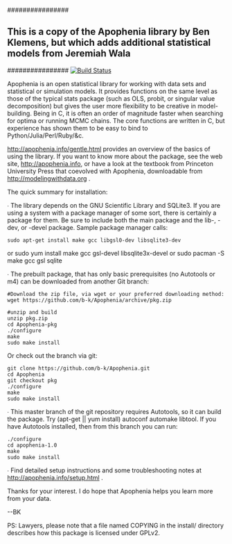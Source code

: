 ################
## This is a copy of the Apophenia library by Ben Klemens, but which adds additional statistical models from Jeremiah Wala
################
[![Build Status](https://travis-ci.org/walaj/apophenia-clone.svg?branch=master)](https://travis-ci.org/walaj/apophenia-clone)

Apophenia is an open statistical library for working with data sets and statistical or simulation models. It provides functions on the same level as those of the typical stats package (such as OLS, probit, or singular value decomposition) but gives the user more flexibility to be creative in model-building. Being in C, it is often an order of magnitude faster when searching for optima or running MCMC chains. The core functions are written in C, but experience has shown them to be easy to bind to Python/Julia/Perl/Ruby/&c.

http://apophenia.info/gentle.html provides an overview of the basics of using the library. If you want to know more about the package, see the web site, http://apophenia.info, or have a look at the textbook from Princeton University Press that coevolved with Apophenia, downloadable from http://modelingwithdata.org .


The quick summary for installation:

∙ The library depends on the GNU Scientific Library and SQLite3. If you are using a system with a package manager of some sort, there is certainly a package for them. Be sure to include both the main package and the lib-, -dev, or -devel package. Sample package manager calls:

    sudo apt-get install make gcc libgsl0-dev libsqlite3-dev 
or 
    sudo yum install make gcc gsl-devel libsqlite3x-devel
or 
    sudo pacman -S make gcc gsl sqlite 

∙ The prebuilt package, that has only basic prerequisites (no Autotools or m4) can be downloaded from another Git branch:

    #Download the zip file, via wget or your preferred downloading method:
    wget https://github.com/b-k/Apophenia/archive/pkg.zip

    #unzip and build
    unzip pkg.zip
    cd Apophenia-pkg
    ./configure
    make
    sudo make install

Or check out the branch via git:

    git clone https://github.com/b-k/Apophenia.git
    cd Apophenia
    git checkout pkg
    ./configure
    make
    sudo make install

∙ This master branch of the git repository requires Autotools, so it can build the
package. Try (apt-get || yum install) autoconf automake libtool. If you have Autotools installed, then from this branch you can run:

    ./configure
    cd apophenia-1.0
    make 
    sudo make install

∙ Find detailed setup instructions and some troubleshooting notes at
http://apophenia.info/setup.html .


Thanks for your interest. I do hope that Apophenia helps you learn more from your data.

--BK

PS: Lawyers, please note that a file named COPYING in the install/ directory describes how this package is licensed under GPLv2.
